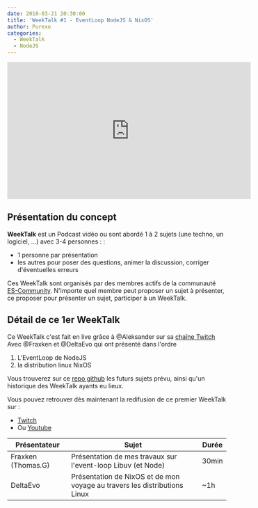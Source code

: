 ```yaml
---
date: 2018-03-21 20:30:00
title: 'WeekTalk #1 - EventLoop NodeJS & NixOS'
author: Purexo
categories:
  - WeekTalk
  - NodeJS
---
```


<iframe width="560" height="315" src="https://www.youtube-nocookie.com/embed/zv1oFDkP2tI?rel=0" frameborder="0" allow="autoplay; encrypted-media" allowfullscreen></iframe>

## Présentation du concept

**WeekTalk** est un Podcast vidéo ou sont abordé 1 à 2 sujets (une techno, un logiciel, ...) avec 3-4 personnes : :

- 1 personne par présentation
- les autres pour poser des questions, animer la discussion, corriger d'éventuelles erreurs

Ces WeekTalk sont organisés par des membres actifs de la communauté [ES-Community](https://github.com/ES-Community/Code-of-conduct).
N'importe quel membre peut proposer un sujet à présenter, ce proposer pour présenter un sujet, participer à un WeekTalk.

## Détail de ce 1er WeekTalk

Ce WeekTalk c'est fait en live grâce à @Aleksander sur sa [chaîne Twitch](https://www.twitch.tv/skander_tv)
Avec @Fraxken et @DeltaEvo qui ont présenté dans l'ordre

1. L'EventLoop de NodeJS
2. la distribution linux NixOS

Vous trouverez sur ce [repo github](https://github.com/ES-Community/weektalk) les futurs sujets prévu, ainsi qu'un historique des WeekTalk ayants eu lieux.

Vous pouvez retrouver dès maintenant la redifusion de ce premier WeekTalk sur :

- [Twitch](https://www.twitch.tv/videos/237346371)
- Ou [Youtube](https://www.youtube.com/watch?v=zv1oFDkP2tI)

| Présentateur | Sujet | Durée |
| --- | --- | --- |
| Fraxken (Thomas.G) | Présentation de mes travaux sur l'event-loop Libuv (et Node) | 30min |
| DeltaEvo | Présentation de NixOS et de mon voyage au travers les distributions Linux | ~1h |

